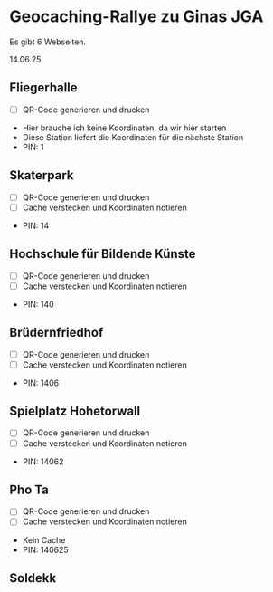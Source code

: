 # Geocaching-Rallye zu Ginas JGA

Es gibt 6 Webseiten.

14.06.25

## **Fliegerhalle**

- [ ] QR-Code generieren und drucken
- Hier brauche ich keine Koordinaten, da wir hier starten
- Diese Station liefert die Koordinaten für die nächste Station
- PIN: 1

## **Skaterpark**

- [ ] QR-Code generieren und drucken
- [ ] Cache verstecken und Koordinaten notieren
- PIN: 14

## **Hochschule für Bildende Künste**

- [ ] QR-Code generieren und drucken
- [ ] Cache verstecken und Koordinaten notieren
- PIN: 140

## **Brüdernfriedhof**

- [ ] QR-Code generieren und drucken
- [ ] Cache verstecken und Koordinaten notieren
- PIN: 1406

## **Spielplatz Hohetorwall**

- [ ] QR-Code generieren und drucken
- [ ] Cache verstecken und Koordinaten notieren
- PIN: 14062

## **Pho Ta**

- [ ] QR-Code generieren und drucken
- [ ] Cache verstecken und Koordinaten notieren
- Kein Cache
- PIN: 140625

## **Soldekk**
